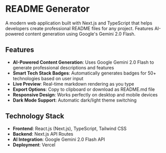 # README Generator

A modern web application built with Next.js and TypeScript that helps developers create professional README files for any project. Features AI-powered content generation using Google's Gemini 2.0 Flash.

## Features

- **AI-Powered Content Generation**: Uses Google Gemini 2.0 Flash to generate professional descriptions and features
- **Smart Tech Stack Badges**: Automatically generates badges for 50+ technologies based on user input
- **Live Preview**: Real-time markdown rendering as you type
- **Export Options**: Copy to clipboard or download as README.md file
- **Responsive Design**: Works perfectly on desktop and mobile devices
- **Dark Mode Support**: Automatic dark/light theme switching

## Technology Stack

- **Frontend**: React.js (Next.js), TypeScript, Tailwind CSS
- **Backend**: Next.js API Routes
- **AI Integration**: Google Gemini 2.0 Flash API
- **Deployment**: Vercel